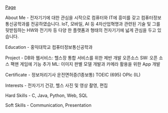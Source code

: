 [Page](https://darkblose.github.io/)

About Me - 전자기기에 대한 관심을 시작으로 컴퓨터와 IT에 흥미를 갖고 컴퓨터정보통신공학과를 전공하였습니다. IoT, 모바일, AI 등 4차산업혁명과 관련된 기술 및 그를 뒷받침하는 HW와 전기차 등 다양            한 플랫폼과 형태의 전자기기에 넓게 관심을 두고 있습니다.

Education - 홍익대학교 컴퓨터정보통신공학과

Project - DB와 웹서비스: 헬스장 통합 서비스를 위한 제반 개발
          오픈소스 SW: 오픈 소스 팩맨 게임에 기능 추가
          ML: 이미지 판별 모델 개발과 카메라 활용을 위한 App 개발

Certificate - 정보처리기사
              운전면허증(1종보통)
              TOEIC (695)
              OPIc (IL)
             
Interests - 전자기기
            건강, 헬스
            사진 및 영상 촬영, 편집

Hard Skills - C, Java, Python, Web, SQL

Soft Skills - Communication, Presentation

